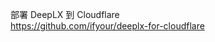<p>部署 DeepLX 到 Cloudflare <br><a href="https://github.com/ifyour/deeplx-for-cloudflare" target="_blank" rel="nofollow noopener" translate="no"><span class="invisible">https://</span><span class="ellipsis">github.com/ifyour/deeplx-for-c</span><span class="invisible">loudflare</span></a></p>